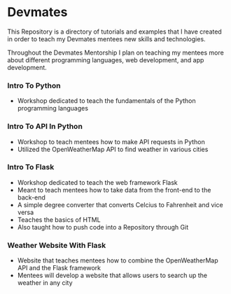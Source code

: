 # Devmates
This Repository is a directory of tutorials and examples that I have created in order to teach my Devmates mentees new skills and technologies.

Throughout the Devmates Mentorship I plan on teaching my mentees more about different programming languages, web development, and app development.

### Intro To Python
- Workshop dedicated to teach the fundamentals of the Python programming languages

### Intro To API In Python
- Workshop to teach mentees how to make API requests in Python
- Utilized the OpenWeatherMap API to find weather in various cities

### Intro To Flask
- Workshop dedicated to teach the web framework Flask
- Meant to teach mentees how to take data from the front-end to the back-end
- A simple degree converter that converts Celcius to Fahrenheit and vice versa
- Teaches the basics of HTML
- Also taught how to push code into a Repository through Git

### Weather Website With Flask
- Website that teaches mentees how to combine the OpenWeatherMap API and the Flask framework
- Mentees will develop a website that allows users to search up the weather in any city
